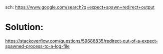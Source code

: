 sch: https://www.google.com/search?q=expect+spawn+redirect+output

# Solution:
https://stackoverflow.com/questions/59686835/redirect-out-of-a-expect-spawned-process-to-a-log-file
